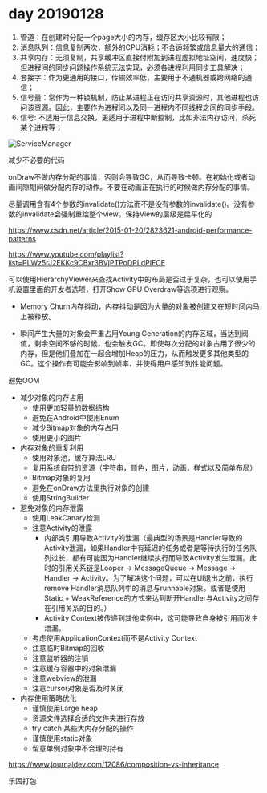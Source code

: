 # day 20190128

1. 管道：在创建时分配一个page大小的内存，缓存区大小比较有限；
2. 消息队列：信息复制两次，额外的CPU消耗；不合适频繁或信息量大的通信；
3. 共享内存：无须复制，共享缓冲区直接付附加到进程虚拟地址空间，速度快；但进程间的同步问题操作系统无法实现，必须各进程利用同步工具解决；
4. 套接字：作为更通用的接口，传输效率低，主要用于不通机器或跨网络的通信；
5. 信号量：常作为一种锁机制，防止某进程正在访问共享资源时，其他进程也访问该资源。因此，主要作为进程间以及同一进程内不同线程之间的同步手段。
6. 信号: 不适用于信息交换，更适用于进程中断控制，比如非法内存访问，杀死某个进程等；

![ServiceManager](http://gityuan.com/images/binder/prepare/IPC-Binder.jpg)

减少不必要的代码

onDraw不做内存分配的事情，否则会导致GC，从而导致卡顿。在初始化或者动画间隙期间做分配内存的动作。不要在动画正在执行的时候做内存分配的事情。

尽量调用含有4个参数的invalidate()方法而不是没有参数的invalidate()。没有参数的invalidate会强制重绘整个view。保持View的层级是扁平化的

https://www.csdn.net/article/2015-01-20/2823621-android-performance-patterns

https://www.youtube.com/playlist?list=PLWz5rJ2EKKc9CBxr3BVjPTPoDPLdPIFCE

可以使用HierarchyViewer来查找Activity中的布局是否过于复杂，也可以使用手机设置里面的开发者选项，打开Show GPU Overdraw等选项进行观察。

- Memory Churn内存抖动，内存抖动是因为大量的对象被创建又在短时间内马上被释放。

- 瞬间产生大量的对象会严重占用Young Generation的内存区域，当达到阀值，剩余空间不够的时候，也会触发GC。即使每次分配的对象占用了很少的内存，但是他们叠加在一起会增加Heap的压力，从而触发更多其他类型的GC。这个操作有可能会影响到帧率，并使得用户感知到性能问题。

避免OOM

- 减少对象的内存占用
  - 使用更加轻量的数据结构
  - 避免在Android中使用Enum
  - 减少Bitmap对象的内存占用
  - 使用更小的图片
- 内存对象的重复利用
  - 使用对象池，缓存算法LRU
  - 复用系统自带的资源（字符串，颜色，图片，动画，样式以及简单布局）
  - Bitmap对象的复用
  - 避免在onDraw方法里执行对象的创建
  - 使用StringBuilder
- 避免对象的内存泄露
  - 使用LeakCanary检测
  - 注意Activity的泄露
    - 内部类引用导致Activity的泄漏（最典型的场景是Handler导致的Activity泄漏，如果Handler中有延迟的任务或者是等待执行的任务队列过长，都有可能因为Handler继续执行而导致Activity发生泄漏。此时的引用关系链是Looper -> MessageQueue -> Message -> Handler -> Activity。为了解决这个问题，可以在UI退出之前，执行remove Handler消息队列中的消息与runnable对象。或者是使用Static + WeakReference的方式来达到断开Handler与Activity之间存在引用关系的目的。）
    - Activity Context被传递到其他实例中，这可能导致自身被引用而发生泄漏。
  - 考虑使用ApplicationContext而不是Activity Context
  - 注意临时Bitmap的回收
  - 注意监听器的注销
  - 注意缓存容器中的对象泄漏
  - 注意webview的泄漏
  - 注意cursor对象是否及时关闭
- 内存使用策略优化
  - 谨慎使用Large heap
  - 资源文件选择合适的文件夹进行存放
  - try catch 某些大内存分配的操作
  - 谨慎使用static对象
  - 留意单例对象中不合理的持有

https://www.journaldev.com/12086/composition-vs-inheritance

乐固打包

